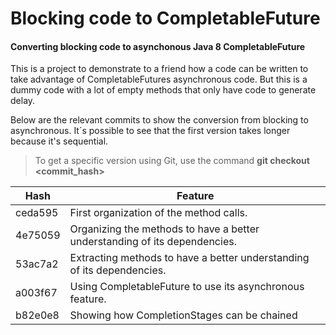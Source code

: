# Blocking code to CompletableFuture

#### Converting blocking code to asynchonous Java 8 CompletableFuture

This is a project to demonstrate to a friend how a code can be written to take advantage of CompletableFutures 
asynchronous code. But this is a dummy code with a lot of empty methods that only have code to generate delay.

Below are the relevant commits to show the conversion from blocking to asynchronous. It´s possible to see that the
first version takes longer because it's sequential.

>To get a specific version using Git, use the command **git checkout <commit_hash>**

|Hash|Feature|
|---|---|
|ceda595| First organization of the method calls.|
|4e75059| Organizing the methods to have a better understanding of its dependencies.|
|53ac7a2| Extracting methods to have a better understanding of its dependencies.|
|a003f67| Using CompletableFuture to use its asynchronous feature.|
|b82e0e8| Showing how CompletionStages can be chained|

